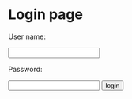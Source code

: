 <!DOCTYPE html>
<html>
<head>
	<title>Login page</title>
</head>
<body>
<h1>Login page</h1>
<p>User name:</p>
<input type="user name">
<p>Password:</p>
<input type="password">
<button>login</button>
</body>
</html>
